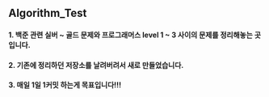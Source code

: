 ## Algorithm_Test
#### 1. 백준 관련 실버 ~ 골드 문제와 프로그래머스 level 1 ~ 3 사이의 문제를 정리해놓는 곳입니다.
#### 2. 기존에 정리하던 저장소를 날려버려서 새로 만들었습니다.
#### 3. 매일 1일 1커밋 하는게 목표입니다!!!
